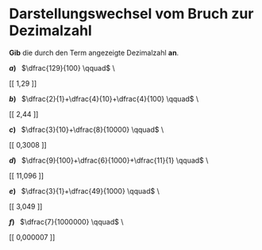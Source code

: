 <!--
version:  0.0.1

language: de

@style
input {
    text-align: center;
}

.flex-container {
    display: flex;
    flex-wrap: wrap;
    align-items: stretch;
    gap: 20px;
}

.flex-child {
    flex: 1;
    min-width: 350px;
    margin-right: 20px;
}

@media (max-width: 400px) {
    .flex-child {
        flex: 100%;
        margin-right: 0;
    }
}
@end

formula: \carry   \textcolor{red}{\scriptsize #1}
formula: \digit   \rlap{\carry{#1}}\phantom{#2}#2
formula: \permil  \text{‰}

import: https://raw.githubusercontent.com/LiaTemplates/Tikz-Jax/main/README.md

script: https://cdn.jsdelivr.net/gh/LiaTemplates/Tikz-Jax@main/dist/index.js


tags: Bruchrechnung, Zahlenverständnis, Dezimalzahlen, sehr leicht, sehr niedrig, Angeben

comment: Eine Summe von Brüchen als Dezimalzahl? Schreib sie nieder.

author: Martin Lommatzsch

-->




# Darstellungswechsel vom Bruch zur Dezimalzahl

**Gib** die durch den Term angezeigte Dezimalzahl **an**.



<section class="flex-container">
<div class="flex-child">

__$a)\;\;$__ $\dfrac{129}{100} \qquad$  \


 [[  1,29   ]] 

</div>
<div class="flex-child">

__$b)\;\;$__ $\dfrac{2}{1}+\dfrac{4}{10}+\dfrac{4}{100} \qquad$  \


 [[  2,44  ]] 

</div>
<div class="flex-child">

__$c)\;\;$__ $\dfrac{3}{10}+\dfrac{8}{10000} \qquad$  \

  [[  0,3008  ]] 

</div>
<div class="flex-child">

__$d)\;\;$__ $\dfrac{9}{100}+\dfrac{6}{1000}+\dfrac{11}{1} \qquad$  \


 [[  11,096  ]] 

</div>
<div class="flex-child">

__$e)\;\;$__ $\dfrac{3}{1}+\dfrac{49}{1000} \qquad$  \


 [[  3,049   ]] 

</div>
<div class="flex-child">

__$f)\;\;$__ $\dfrac{7}{1000000} \qquad$  \


 [[  0,000007 ]] 


</div>
</section>





